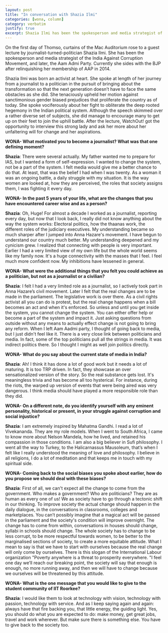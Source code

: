 ```yaml
---
layout: post
title: "In conversation with Shazia Ilmi"
categories: [wona, column]
category: verbatim
justify: true
excerpt: Shazia Ilmi has been the spokesperson and media strategist of the India Against Corruption Movement, and later, the Aam Admi Party. Currently she sides with the BJP after relinquishing her membership of AAP in 2014.
---
```

On the first day of Thomso, curtains of the Mac Auditorium rose to a guest lecture by journalist-turned-politician Shazia Ilmi. She has been the spokesperson and media strategist of the India Against Corruption Movement, and later, the Aam Admi Party. Currently she sides with the BJP after relinquishing her membership of AAP in 2014.

Shazia Ilmi was born an activist at heart. She spoke at length of her journey from a journalist to a politician in the pursuit of bringing about the transformation so that the next generation doesn’t have to face the same obstacles as she did. She tenaciously upheld her motion against sanctimonious gender biased prejudices that proliferate the country as of today. She spoke vociferously about her fight to obliterate the deep rooted hegemony in the Indian political system.
Although the speech skimmed over a rather diverse set of subjects, she did manage to encourage many to get up on their feet to join the uphill battle.
After the lecture, WatchOut! got the opportunity to interview this strong lady and ask her more about her unfaltering will for change and her aspirations.

__WONA- What motivated you to become a journalist? What was that one defining moment?__

__Shazia__: There were several actually. My father wanted me to prepare for IAS, but I wanted a form of self-expression. I wanted to change the system, not be a part of the system. I felt media would give me a better chance to do that. At least, that was the belief I had when I was twenty. As a woman it was an ongoing battle, a daily struggle with my situation. It is the way women are looked at, how they are perceived, the roles that society assigns them, I was fighting it every day.

__WONA- In the past 5 years of your life, what are the changes that you have encountered career wise and as a person?__

__Shazia__: Oh, Huge! For almost a decade I worked as a journalist, reporting every day, but now that I look back, I really did not know anything about the way the system works: Electoral politics, how the thaanas work, the different roles of the judiciary executives. My understanding became so much sharper after I jumped into Anna Hazare's movement. I have begun to understand our country much better. My understanding deepened and my cynicism grew.
I realized that connecting with people is very important. Earlier I had a very limited view of my own life but the whole world seems like my family now. It's a huge connectivity with the masses that I feel. I feel much more confident now. My inhibitions have lessened in general. 

__WONA- What were the additional things that you felt you could achieve as a politician, but not as a journalist or a civilian?__

__Shazia__: I felt I had a very limited role as a journalist, so I actively took part in Anna Hazare’s civil movement. Later I felt that the real changes are to be made in the parliament. The legislative work is over there. As a civil rights activist all you can do is protest, but the real change happens when a bill becomes an act and when it's enforced. So unless and until you get inside the system, you cannot change the system. You can either offer help or become a part of the
system and impact it. Just asking questions from outside without any means to actually effect change is not going to bring any reform. When I left Aam Aadmi party, I thought of going back to media, but I just didn't feel like it. There is a very close link between politicians and media. In fact, some of the top politicians pull all the strings in media. It was indirect politics there. So I thought I might as well join politics directly.


__WONA- What do you say about the current state of media in India?__

__Shazia__: Ah! I think it has done a lot of good work but it needs a lot of maturing. It is too TRP driven. In fact, they showcase an over sensationalized version of the story. So the real substance gets lost. It's meaningless trivia and has become all too hysterical. For instance, during the riots, the warped up version of events that were being aired was very dangerous. I think media should have played a more responsible role than they did.

__WONA- On a different note, do you identify yourself with any eminent personality, historical or present, in your struggle against corruption and social injustice?__

__Shazia__: I am extremely inspired by Mahatma Gandhi. I read a lot of Vivekananda. They are my role models. When I went to South Africa, I came to know more about Nelson Mandela, how he lived, and retained his compassion in those conditions. I am also a big believer in Sufi philosophy. I went all the way to Turkey, to the Halicarnassus Mausoleum, that’s when I felt like I really understood the meaning of love and philosophy. I believe in all religions, I do
a lot of meditation and that keeps me in touch with my spiritual side.

__WONA- Coming back to the social biases you spoke about earlier, how do you propose we should deal with these biases?__

__Shazia__: First of all, we can't expect all the change to come from the government. Who makes a government? Who are politicians? They are as human as every one of us! We as society have to go through a tectonic shift in our thinking. To improve society the actual change should happen in the daily dialogue, in the conversations in classrooms, colleges and marketplaces. You can’t possibly imagine that a magical act will be passed in the parliament and the society's
condition will improve overnight. The change has to come from within, conversations in houses should change, syllabi in schools should change. The whole society has to change to be less corrupt, to be more respectful towards women, to be better to the marginalised sections of society, to create a more equitable attitude. What I mean to say is that we have to start with ourselves because the real change will only come by ourselves. There is this slogan of the International
Labour organization "Poverty anywhere is a threat to prosperity everywhere. "I feel one day we’ll reach our breaking point, the society will say that enough is enough, no more running away, and then we will have to change because we ourselves will be threatened by this attitude. 

__WONA- What is the one message that you would like to give to the student community of IIT Roorkee?__

__Shazia__: I would like them to look at technology with vision, technology with passion, technology with service. And as I keep saying again and again: always have that fire backing you, that little energy, the guiding light. Yes, you should do what you are expected to do: make money, get great jobs, travel and work wherever. But make sure there is something else. You have to give back to the society too.
